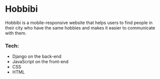# Hobbibi

Hobbibi is a mobile-responsive website that helps users to find people in their city who have the same hobbies and makes it easier to communicate with them.

### Tech:
- Django on the back-end
- JavaScript on the front-end
- CSS
- HTML

